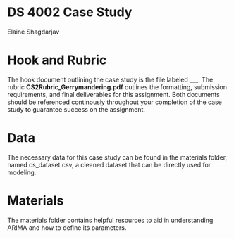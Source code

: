 # DS 4002 Case Study
Elaine Shagdarjav

# Hook and Rubric
The hook document outlining the case study is the file labeled ___. The rubric ____CS2Rubric_Gerrymandering.pdf____ outlines the formatting, submission requirements, and final deliverables for this assignment. Both documents should be referenced continously throughout your completion of the case study to guarantee success on the assignment.

# Data

The necessary data for this case study can be found in the materials folder, named cs_dataset.csv, a cleaned dataset that can be directly used for modeling.

# Materials

The materials folder contains helpful resources to aid in understanding ARIMA and how to define its parameters.

